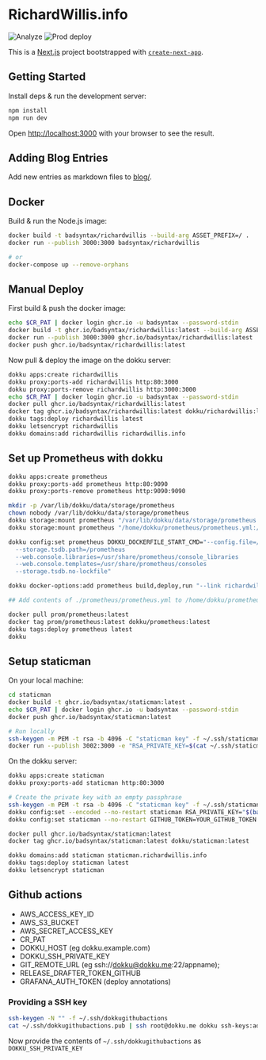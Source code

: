 # RichardWillis.info

![Analyze](https://github.com/badsyntax/richardwillis.info/workflows/Analyze/badge.svg)
![Prod deploy](https://github.com/badsyntax/richardwillis.info/workflows/Prod%20deploy/badge.svg)

This is a [Next.js](https://nextjs.org/) project bootstrapped with [`create-next-app`](https://github.com/vercel/next.js/tree/canary/packages/create-next-app).

## Getting Started

Install deps & run the development server:

```bash
npm install
npm run dev
```

Open [http://localhost:3000](http://localhost:3000) with your browser to see the result.

## Adding Blog Entries

Add new entries as markdown files to [blog/](./blog).

## Docker

Build & run the Node.js image:

```bash
docker build -t badsyntax/richardwillis --build-arg ASSET_PREFIX=/ .
docker run --publish 3000:3000 badsyntax/richardwillis

# or
docker-compose up --remove-orphans
```

## Manual Deploy

First build & push the docker image:

```bash
echo $CR_PAT | docker login ghcr.io -u badsyntax --password-stdin
docker build -t ghcr.io/badsyntax/richardwillis:latest --build-arg ASSET_PREFIX=/ .
docker run --publish 3000:3000 ghcr.io/badsyntax/richardwillis:latest
docker push ghcr.io/badsyntax/richardwillis:latest
```

Now pull & deploy the image on the dokku server:

```bash
dokku apps:create richardwillis
dokku proxy:ports-add richardwillis http:80:3000
dokku proxy:ports-remove richardwillis http:3000:3000
echo $CR_PAT | docker login ghcr.io -u badsyntax --password-stdin
docker pull ghcr.io/badsyntax/richardwillis:latest
docker tag ghcr.io/badsyntax/richardwillis:latest dokku/richardwillis:latest
dokku tags:deploy richardwillis latest
dokku letsencrypt richardwillis
dokku domains:add richardwillis richardwillis.info
```

## Set up Prometheus with dokku

```bash
dokku apps:create prometheus
dokku proxy:ports-add prometheus http:80:9090
dokku proxy:ports-remove prometheus http:9090:9090

mkdir -p /var/lib/dokku/data/storage/prometheus
chown nobody /var/lib/dokku/data/storage/prometheus
dokku storage:mount prometheus "/var/lib/dokku/data/storage/prometheus:/prometheus"
dokku storage:mount prometheus "/home/dokku/prometheus/prometheus.yml:/etc/prometheus/prometheus.yml"

dokku config:set prometheus DOKKU_DOCKERFILE_START_CMD="--config.file=/etc/prometheus/prometheus.yml
  --storage.tsdb.path=/prometheus
  --web.console.libraries=/usr/share/prometheus/console_libraries
  --web.console.templates=/usr/share/prometheus/consoles
  --storage.tsdb.no-lockfile"

dokku docker-options:add prometheus build,deploy,run "--link richardwillis.web.1:richardwillis"

## Add contents of ./prometheus/prometheus.yml to /home/dokku/prometheus/prometheus.yml

docker pull prom/prometheus:latest
docker tag prom/prometheus:latest dokku/prometheus:latest
dokku tags:deploy prometheus latest
dokku
```

## Setup staticman

On your local machine:

```bash
cd staticman
docker build -t ghcr.io/badsyntax/staticman:latest .
echo $CR_PAT | docker login ghcr.io -u badsyntax --password-stdin
docker push ghcr.io/badsyntax/staticman:latest

# Run locally
ssh-keygen -m PEM -t rsa -b 4096 -C "staticman key" -f ~/.ssh/staticman -q -N ""
docker run --publish 3002:3000 -e "RSA_PRIVATE_KEY=$(cat ~/.ssh/staticman)" ghcr.io/badsyntax/staticman:latest
```

On the dokku server:

```bash
dokku apps:create staticman
dokku proxy:ports-add staticman http:80:3000

# Create the private key with an empty passphrase
ssh-keygen -m PEM -t rsa -b 4096 -C "staticman key" -f ~/.ssh/staticman -q -N ""
dokku config:set --encoded --no-restart staticman RSA_PRIVATE_KEY="$(base64 ~/.ssh/staticman)"
dokku config:set staticman --no-restart GITHUB_TOKEN=YOUR_GITHUB_TOKEN PORT=3000

docker pull ghcr.io/badsyntax/staticman:latest
docker tag ghcr.io/badsyntax/staticman:latest dokku/staticman:latest

dokku domains:add staticman staticman.richardwillis.info
dokku tags:deploy staticman latest
dokku letsencrypt staticman
```

## Github actions

- AWS_ACCESS_KEY_ID
- AWS_S3_BUCKET
- AWS_SECRET_ACCESS_KEY
- CR_PAT
- DOKKU_HOST (eg dokku.example.com)
- DOKKU_SSH_PRIVATE_KEY
- GIT_REMOTE_URL (eg ssh://dokku@dokku.me:22/appname);
- RELEASE_DRAFTER_TOKEN_GITHUB
- GRAFANA_AUTH_TOKEN (deploy annotations)

### Providing a SSH key

```bash
ssh-keygen -N "" -f ~/.ssh/dokkugithubactions
cat ~/.ssh/dokkugithubactions.pub | ssh root@dokku.me dokku ssh-keys:add GITHUB_ACTIONS
```

Now provide the contents of `~/.ssh/dokkugithubactions` as `DOKKU_SSH_PRIVATE_KEY`
